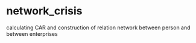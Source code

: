 # network_crisis
calculating CAR and construction of relation network between person and between enterprises
